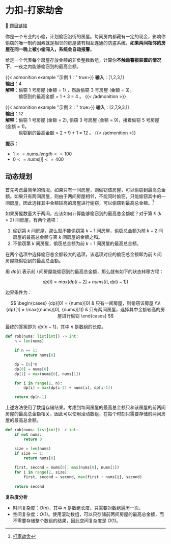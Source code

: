 # 力扣-打家劫舍

    
:link: [题目链接](https://leetcode.cn/problems/house-robber)

你是一个专业的小偷，计划偷窃沿街的房屋。每间房内都藏有一定的现金，影响你偷窃的唯一制约因素就是相邻的房屋装有相互连通的防盗系统，**如果两间相邻的房屋在同一晚上被小偷闯入，系统会自动报警**。

给定一个代表每个房屋存放金额的非负整数数组，计算你**不触动警报装置的情况下**，一夜之内能够偷窃到的最高金额。

{{< admonition example "示例 1：" true>}}
**输入**：[1,2,3,1]<br>
**输出**：4<br>
**解释**：偷窃 1 号房屋 (金额 = 1) ，然后偷窃 3 号房屋 (金额 = 3)。<br>
&emsp;&emsp;&emsp;偷窃到的最高金额 = 1 + 3 = 4 。
{{< /admonition >}}

{{< admonition example "示例 2：" true>}}
**输入**：[2,7,9,3,1]<br>
**输出**：12<br>
**解释**：偷窃 1 号房屋 (金额 = 2), 偷窃 3 号房屋 (金额 = 9)，接着偷窃 5 号房屋 (金额 = 1)。<br>
&emsp;&emsp;&emsp;偷窃到的最高金额 = 2 + 9 + 1 = 12 。
{{< /admonition >}}

**提示**：

- $1 <= nums.length <= 100$
- $0 <= nums[i] <= 400$

## 动态规划

首先考虑最简单的情况。如果只有一间房屋，则偷窃该房屋，可以偷窃到最高总金额。如果只有两间房屋，则由于两间房屋相邻，不能同时偷窃，只能偷窃其中的一间房屋，因此选择其中金额较高的房屋进行偷窃，可以偷窃到最高总金额。[^1]

如果房屋数量大于两间，应该如何计算能够偷窃到的最高总金额呢？对于第 $k~(k>2)$ 间房屋，有两个选项：

1. 偷窃第 $k$ 间房屋，那么就不能偷窃第 $k−1$ 间房屋，偷窃总金额为前 $k−2$ 间房屋的最高总金额与第 $k$ 间房屋的金额之和。
1. 不偷窃第 $k$ 间房屋，偷窃总金额为前 $k−1$ 间房屋的最高总金额。

在两个选项中选择偷窃总金额较大的选项，该选项对应的偷窃总金额即为前 $k$ 间房屋能偷窃到的最高总金额。

用 $dp[i]$ 表示前 $i$ 间房屋能偷窃到的最高总金额，那么就有如下的状态转移方程：

$$dp[i]=max⁡(dp[i−2]+nums[i],dp[i−1])$$ 

边界条件为：

$$ 
\begin{cases} 
{dp}[0] = {nums}[0] & 只有一间房屋，则偷窃该房屋 \\\\ 
{dp}[1] = \max({nums}[0], {nums}[1]) & 只有两间房屋，选择其中金额较高的房屋进行偷窃 
\end{cases}
$$
 
最终的答案即为 $dp[n−1]$，其中 $n$ 是数组的长度。

```python
def rob(nums: list[int]) -> int:
    n = len(nums)

    if n == 1:
        return nums[0]

    dp = [0]*n
    dp[0] = nums[0]
    dp[1] = max(nums[0], nums[1])

    for i in range(2, n):
        dp[i] = max(dp[i-2] + nums[i], dp[i-1])

    return dp[n-1]
```

上述方法使用了数组存储结果。考虑到每间房屋的最高总金额只和该房屋的前两间房屋的最高总金额相关，因此可以使用滚动数组，在每个时刻只需要存储前两间房屋的最高总金额。

```python
def rob(nums: list[int]) -> int:
    if not nums:
        return 0

    size = len(nums)
    if size == 1:
        return nums[0]
    
    first, second = nums[0], max(nums[0], nums[1])
    for i in range(2, size):
        first, second = second, max(first + nums[i], second)
    
    return second
```

**复杂度分析**

- 时间复杂度：$O(n)$，其中 $n$ 是数组长度。只需要对数组遍历一次。
- 空间复杂度：$O(1)$。使用滚动数组，可以只存储前两间房屋的最高总金额，而不需要存储整个数组的结果，因此空间复杂度是 $O(1)$。

[^1]: [打家劫舍](https://leetcode.cn/problems/house-robber/solutions/263856/da-jia-jie-she-by-leetcode-solution/)









